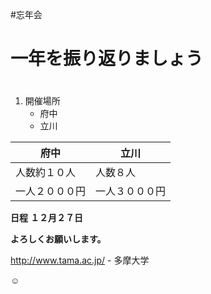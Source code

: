 #忘年会　
# 一年を振り返りましょう <h1> 

1. 開催場所
   * 府中
   * 立川
   
府中 | 立川
------------ | -------------
人数約１０人 | 人数８人
一人２０００円 | 一人３０００円


**日程**
__１２月２７日__

**よろしくお願いします。**

http://www.tama.ac.jp/ - 多摩大学

:relaxed:
